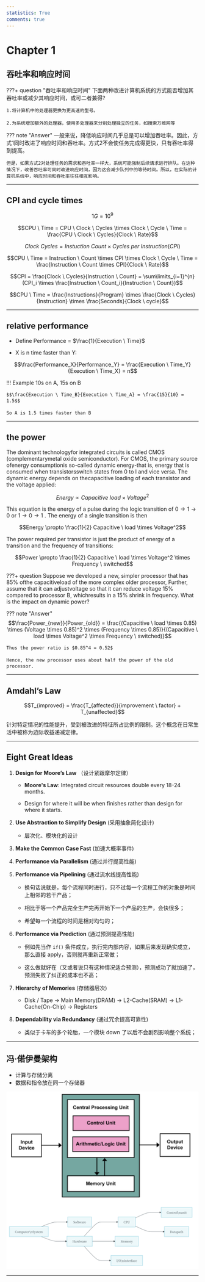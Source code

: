 ```yaml
---
statistics: True
comments: true
---
```


# Chapter 1

## 吞吐率和响应时间

???+ question "吞吐率和响应时间"
    下面两种改进计算机系统的方式能否增加其吞吐率或减少其响应时间，或可二者兼得?

    1.将计算机中的处理器更换为更高速的型号。
    
    2.为系统增加额外的处理器，使用多处理器来分别处理独立的任务，如搜索万维网等

??? note "Answer"
    一般来说，降低响应时间几乎总是可以增加吞吐率。因此，方式1同时改进了响应时间和吞吐率。方式2不会使任务完成得更快，只有吞吐率得到提高。
    
    但是，如果方式2对处理任务的需求和吞吐率一样大，系统可能强制后续请求进行排队。在这种情况下，改善吞吐率可同时改进响应时间，因为这会减少队列中的等待时间。所以，在实际的计算机系统中，响应时间和吞吐率往往相互影响。

---

## CPI and cycle times

$$1 G = 10^{9}$$

$$CPU \ Time = CPU \ Clock \ Cycles \times Clock \ Cycle \ Time = \frac{CPU \ Clock \ Cycles}{Clock \ Rate}$$

$$Clock \ Cycles = Instuction \ Count \times Cycles \ per \ Instruction(CPI)$$

$$CPU \ Time = Instruction \ Count \times CPI \times Clock \ Cycle \ Time = \frac{Instruction \ Count \times CPI}{Clock \ Rate}$$

$$CPI = \frac{Clock \ Cycles}{Instruction \ Count} = \sum\limits_{i=1}^{n} (CPI_i \times \frac{Instruction \ Count_i}{Instruction \ Count})$$

$$CPU \ Time = \frac{Instructions}{Program} \times \frac{Clock \ Cycles}{Instruction} \times \frac{Seconds}{Clock \ cycle}$$

---

## relative performance

- Define Performance = $\frac{1}{Execution \ Time}$

- X is n time faster than Y: 

$$\frac{Performance_X}{Performance_Y} = \frac{Execution \ Time_Y}{Execution \ Time_X} = n$$

!!! Example
    10s on A, 15s on B

    $$\frac{Execution \ Time_B}{Execution \ Time_A} = \frac{15}{10} = 1.5$$
    
    So A is 1.5 times faster than B

---

## the power

The dominant technologyfor integrated circuits is called CMOS (complementarymetal oxide semiconductor). For CMOS, the primary source ofenergy consumptionis so-called dynamic energy-that is, energy that is consumed when transistorsswitch states from 0 to l and vice versa. The dynamic energy depends on thecapacitive loading of each transistor and the voltage applied:

$$Energy \propto Capacitive \ load \times Voltage^2$$

This equation is the energy of a pulse during the logic transition of $0 \rightarrow 1 \rightarrow 0$ or $1 \rightarrow 0 \rightarrow 1$ . The energy of a single transition is then

$$Energy \propto \frac{1}{2} Capacitive \ load \times Voltage^2$$

The power required per transistor is just the product of energy of a transition and the frequency of transitions:

$$Power \propto \frac{1}{2} Capacitive \ load \times Voltage^2 \times Frequency \ switched$$

???+ question
    Suppose we developed a new, simpler processor that has 85% ofthe capacitiveload of the more complex older processor, Further, assume that it can adjustvoltage so that it can reduce voltage 15% compared to processor B, whichresults in a 15% shrink in frequency. What is the impact on dynamic power?

??? note "Answer"
    $$\frac{Power_{new}}{Power_{old}} = \frac{(Capacitive \ load \times 0.85) \times (Voltage \times 0.85)^2 \times (Frequency \times 0.85)}{(Capacitive \ load \times Voltage^2 \times Frequency \ switched)}$$

    Thus the power ratio is $0.85^4 = 0.52$
    
    Hence, the new processor uses about half the power of the old processor.

---

## Amdahl’s Law

$$T_{improved} = \frac{T_{affected}}{improvement \ factor} + T_{unaffected}$$

针对特定情况的性能提升，受到被改进的特征所占比例的限制。这个概念在日常生活中被称为边际收益递减定律。

---

## Eight Great Ideas

1. **Design for Moore’s Law** （设计紧跟摩尔定律）

   - **Moore's Law**: Integrated circuit resources double every 18-24 months.

   - Design for where it will be when finishes rather than design for where it starts.

2. **Use Abstraction to Simplify Design** (采用抽象简化设计)
   - 层次化、模块化的设计

3. **Make the Common Case Fast** (加速大概率事件)

4. **Performance via Parallelism** (通过并行提高性能)

5. **Performance via Pipelining** (通过流水线提高性能)

   - 换句话说就是，每个流程同时进行，只不过每一个流程工作的对象是时间上相邻的若干产品；

   - 相比于等一个产品完全生产完再开始下一个产品的生产，会快很多；

   - 希望每一个流程的时间是相对均匀的；

6. **Performance via Prediction** (通过预测提高性能)

   - 例如先当作 `if()` 条件成立，执行完内部内容，如果后来发现确实成立，那么直接 apply，否则就再重新正常做；

   - 这么做就好在（又或者说只有这种情况适合预测），预测成功了就加速了，预测失败了纠正的成本也不高；

7. **Hierarchy of Memories** (存储器层次)
     - Disk / Tape -> Main Memory(DRAM) -> L2-Cache(SRAM) -> L1-Cache(On-Chip) -> Registers

8. **Dependability via Redundancy** (通过冗余提高可靠性)
   - 类似于卡车的多个轮胎，一个模块 down 了以后不会剧烈影响整个系统；

---

## 冯·偌伊曼架构

- 计算与存储分离
- 数据和指令放在同一个存储器

![image-20241114172410131](./organized_notes.assets/image-20241114172410131.png)

---